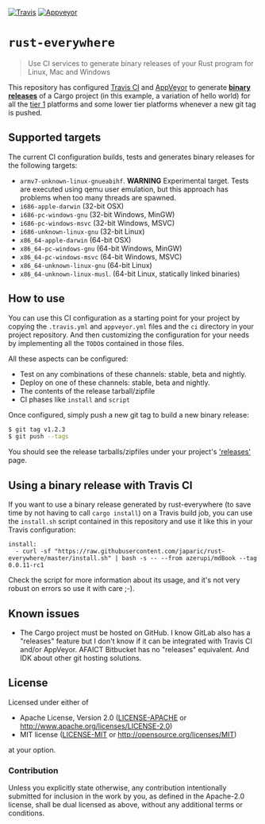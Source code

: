 [![Travis](https://travis-ci.org/japaric/rust-everywhere.svg?branch=master)](https://travis-ci.org/japaric/rust-everywhere)
[![Appveyor](https://ci.appveyor.com/api/projects/status/d37xqtcx5ct9fyfr?svg=true)](https://ci.appveyor.com/project/japaric/rust-everywhere)

# `rust-everywhere`

> Use CI services to generate binary releases of your Rust program for Linux, Mac and Windows

This repository has configured [Travis CI] and [AppVeyor] to generate **[binary releases]** of a
Cargo project (in this example, a variation of hello world) for all the [tier 1] platforms and some
lower tier platforms whenever a new git tag is pushed.

[Travis CI]: https://travis-ci.org/
[AppVeyor]: https://www.appveyor.com/
[binary releases]: https://github.com/japaric/rust-everywhere/releases
[tier 1]: https://doc.rust-lang.org/book/getting-started.html#tier-1

## Supported targets

The current CI configuration builds, tests and generates binary releases for the following targets:

- `armv7-unknown-linux-gnueabihf`. **WARNING** Experimental target. Tests are executed using qemu
    user emulation, but this approach has problems when too many threads are spawned.
- `i686-apple-darwin` (32-bit OSX)
- `i686-pc-windows-gnu` (32-bit Windows, MinGW)
- `i686-pc-windows-msvc` (32-bit Windows, MSVC)
- `i686-unknown-linux-gnu` (32-bit Linux)
- `x86_64-apple-darwin` (64-bit OSX)
- `x86_64-pc-windows-gnu` (64-bit Windows, MinGW)
- `x86_64-pc-windows-msvc` (64-bit Windows, MSVC)
- `x86_64-unknown-linux-gnu` (64-bit Linux)
- `x86_64-unknown-linux-musl`. (64-bit Linux, statically linked binaries)

## How to use

You can use this CI configuration as a starting point for your project by copying the `.travis.yml`
and `appveyor.yml` files and the `ci` directory in your project repository. And then customizing
the configuration for your needs by implementing all the `TODO`s contained in those files.

All these aspects can be configured:

- Test on any combinations of these channels: stable, beta and nightly.
- Deploy on one of these channels: stable, beta and nightly.
- The contents of the release tarball/zipfile
- CI phases like `install` and `script`

Once configured, simply push a new git tag to build a new binary release:

``` sh
$ git tag v1.2.3
$ git push --tags
```

You should see the release tarballs/zipfiles under your project's ['releases'] page.

['releases']: https://github.com/japaric/rust-everywhere/releases

## Using a binary release with Travis CI

If you want to use a binary release generated by rust-everywhere (to save time by not having to call
`cargo install`) on a Travis build job, you can use the `install.sh` script contained in this
repository and use it like this in your Travis configuration:

```
install:
  - curl -sf "https://raw.githubusercontent.com/japaric/rust-everywhere/master/install.sh" | bash -s -- --from azerupi/mdBook --tag 0.0.11-rc1
```

Check the script for more information about its usage, and it's not very robust on errors so use it
with care ;-).

## Known issues

- The Cargo project must be hosted on GitHub. I know GitLab also has a "releases" feature but I
    don't know if it can be integrated with Travis CI and/or AppVeyor. AFAICT Bitbucket has no
    "releases" equivalent. And IDK about other git hosting solutions.

## License

Licensed under either of

- Apache License, Version 2.0 ([LICENSE-APACHE](LICENSE-APACHE) or
  http://www.apache.org/licenses/LICENSE-2.0)
- MIT license ([LICENSE-MIT](LICENSE-MIT) or http://opensource.org/licenses/MIT)

at your option.

### Contribution

Unless you explicitly state otherwise, any contribution intentionally submitted for inclusion in the
work by you, as defined in the Apache-2.0 license, shall be dual licensed as above, without any
additional terms or conditions.
